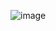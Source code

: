 ![image](https://github.com/nvmarzakov/SoftUni-ReactJS/assets/114495254/3eabb667-d24f-4160-b7cd-85238040efbd)
